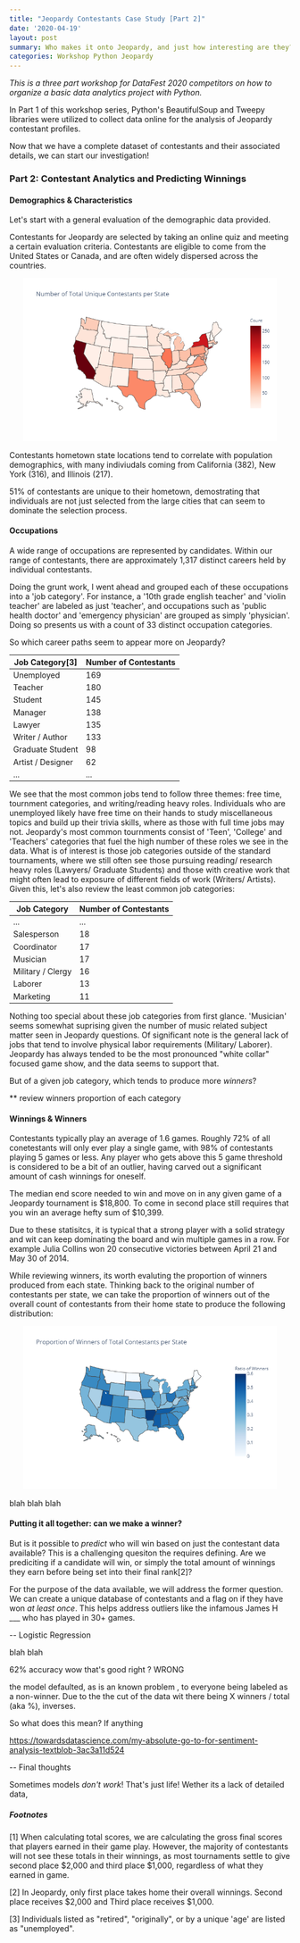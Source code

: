 ```yaml
---
title: "Jeopardy Contestants Case Study [Part 2]"
date: '2020-04-19'
layout: post
summary: Who makes it onto Jeopardy, and just how interesting are they?
categories: Workshop Python Jeopardy
---
```


*This is a three part workshop for DataFest 2020 competitors on
how to organize a basic data analytics project with Python.*

In Part 1 of this workshop series, Python's BeautifulSoup and Tweepy libraries were utilized to collect data online for the analysis of Jeopardy contestant profiles. 

Now that we have a complete dataset of contestants and their associated details, we can start our investigation! 

### Part 2: Contestant Analytics and Predicting Winnings

#### Demographics & Characteristics 

Let's start with a general evaluation of the demographic data provided. 

Contestants for Jeopardy are selected by taking an online quiz and meeting a certain evaluation criteria. Contestants are eligible to come from the United States or Canada, and are often widely dispersed across the countries.

<div style="text-align: center"><img src="/assets/jeopardy_images/contestant_count.png"
height="90%" width="90%" /></div>

Contestants hometown state locations tend to correlate with population demographics, with many indiviudals coming from California (382), New York (316), and Illinois (217). 

51% of contestants are unique to their hometown, demostrating that individuals are not just selected from the large cities that can seem to dominate the selection process. 

#### Occupations 

A wide range of occupations are represented by candidates. Within our range of contestants, there are approximately 1,317 distinct careers held by individual contestants. 

Doing the grunt work, I went ahead and grouped each of these occupations into a 'job category'. For instance, a '10th grade english teacher' and 'violin teacher' are labeled as just 'teacher', and occupations such as 'public health doctor' and 'emergency physician' are grouped as simply 'physician'. Doing so presents us with a count of 33 distinct occupation categories.

So which career paths seem to appear more on Jeopardy? 

<table>
<thead>
<tr class="header">
<th>Job Category[3]</th>
<th>Number of Contestants</th>
</tr>
</thead>
<tbody>
<tr class="odd">
<td>Unemployed</td>
<td>169</td>
</tr>
<tr class="even">
<td>Teacher</td>
<td>180</td>
</tr>
<tr class="odd">
<td>Student</td>
<td>145</td>
</tr>
<tr class="even">
<td>Manager</td>
<td>138</td>
</tr>
<tr class="odd">
<td>Lawyer</td>
<td>135</td>
</tr>
<tr class="even">
<td>Writer / Author</td>
<td>133</td>
</tr>
<tr class="odd">
<td>Graduate Student</td>
<td>98</td>
</tr>
<tr class="even">
<td>Artist / Designer</td>
<td>62</td>
</tr>
<tr class="odd">
<td>...</td>
<td>...</td>
</tr>
</tbody>
</table>

We see that the most common jobs tend to follow three themes: free time, tournment categories, and writing/reading heavy roles. Individuals who are unemployed likely have free time on their hands to study miscellaneous topics and build up their trivia skills, where as those with full time jobs may not. Jeopardy's most common tournments consist of 'Teen', 'College' and 'Teachers' categories that fuel the high number of these roles we see in the data. What is of interest is those job categories outside of the standard tournaments, where we still often see those pursuing reading/ research heavy roles (Lawyers/ Graduate Students) and those with creative work that might often lead to exposure of different fields of work (Writers/ Artists). 
Given this, let's also review the least common job categories: 

<table>
<thead>
<tr class="header">
<th>Job Category</th>
<th>Number of Contestants</th>
</tr>
</thead>
<tbody>
<tr class="even">
<td>...</td>
<td>...</td>
</tr>
<tr class="odd">
<td>Salesperson</td>
<td>18</td>
</tr>
<tr class="even">
<td>Coordinator</td>
<td>17</td>
</tr>
<tr class="odd">
<td>Musician</td>
<td>17</td>
</tr>
<tr class="even">
<td>Military / Clergy</td>
<td>16</td>
</tr>
<tr class="odd">
<td>Laborer</td>
<td>13</td>
</tr>
<tr class="even">
<td> Marketing </td>
<td> 11 </td>
</tr>
</tbody>
</table>

Nothing too special about these job categories from first glance. 'Musician' seems somewhat suprising given the number of music related subject matter seen in Jeopardy questions. Of significant note is the general lack of jobs that tend to involve physical labor requirements (Military/ Laborer). Jeopardy has always tended to be the most pronounced "white collar" focused game show, and the data seems to support that. 

But of a given job category, which tends to produce more *winners*?  

** review winners proportion of each category 






#### Winnings & Winners

Contestants typically play an average of 1.6 games. Roughly 72% of all conetestants will only ever play a single game, with 98% of contestants playing 5 games or less. Any player who gets above this 5 game threshold is considered to be a bit of an outlier, having carved out a significant amount of cash winnings for oneself.

The median end score needed to win and move on in any given game of a Jeopardy tournament is $18,800. To come in second place still requires that you win an average hefty sum of $10,399. 

Due to these statisitcs, it is typical that a strong player with a solid strategy and wit can keep dominating the board and win multiple games in a row. For example Julia Collins won 20 consecutive victories between April 21 and May 30 of 2014. 

While reviewing winners, its worth evaluting the proportion of winners produced from each state. Thinking back to the original number of contestants per state, we can take the proportion of winners out of the overall count of contestants from their home state to produce the following distribution: 

<div style="text-align: center"><img src="/assets/jeopardy_images/winner_ratio_map.png"
height="90%" width="90%" /></div>

blah blah blah 




#### Putting it all together: can we make a winner?   

But is it possible to *predict* who will win based on just the contestant data available?  This is a challenging quesiton the requires defining. Are we prediciting if a candidate will win, or simply the total amount of winnings they earn before being set into their final rank[2]?

For the purpose of the data available, we will address the former question. We can create a unique database of contestants and a flag on if they have won *at least once*. This helps address outliers like the infamous James H ___ who has played in 30+ games. 




-- Logistic Regression 



blah blah 

62% accuracy wow that's good right ? WRONG 

the model defaulted, as is an known problem , to everyone being labeled as a non-winner. Due to the the cut of the data wit there being X winners / total (aka %), inverses.

So what does this mean? If anything 

https://towardsdatascience.com/my-absolute-go-to-for-sentiment-analysis-textblob-3ac3a11d524

-- Final thoughts



Sometimes models *don't work*! That's just life! Wether its a lack of detailed data, 




##### Footnotes

[1] When calculating total scores, we are calculating the gross final scores that players earned in their game play. However, the majority of contestants will not see these totals in their winnings, as most tournaments settle to give second place $2,000 and third place $1,000, regardless of what they earned in game. 

[2] In Jeopardy, only first place takes home their overall winnings. Second place receives $2,000 and Third place receives $1,000. 

[3] Individuals listed as "retired", "originally", or by a unique 'age' are listed as "unemployed". 




